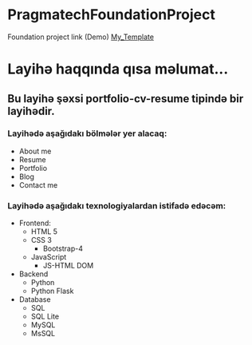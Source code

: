 # PragmatechFoundationProject
Foundation project link (Demo) [My_Template](https://lmpixels.com/demo/sunshine-demo/sunshine-version-1/sunshine-v1-html-template-green-cyan/index.html#contact)
# Layihə haqqında qısa məlumat...
## Bu layihə şəxsi portfolio-cv-resume tipində bir layihədir.
### Layihədə aşağıdakı bölmələr yer alacaq:
- About me
- Resume
- Portfolio
- Blog
- Contact me
### Layihədə aşağıdakı texnologiyalardan istifadə edəcəm:
- Frontend:
  - HTML 5
  - CSS 3
    - Bootstrap-4
  - JavaScript
    - JS-HTML DOM
- Backend
  - Python
  - Python Flask
- Database
  - SQL
  - SQL Lite
  - MySQL
  - MsSQL
